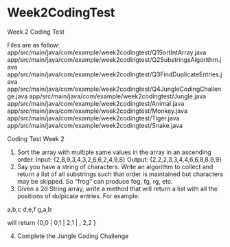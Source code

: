 # Week2CodingTest
Week 2 Coding Test

Files are as follow:
app/src/main/java/com/example/week2codingtest/Q1SortIntArray.java
app/src/main/java/com/example/week2codingtest/Q2SubstringsAlgorithm.java
app/src/main/java/com/example/week2codingtest/Q3FindDuplicateEntries.java
app/src/main/java/com/example/week2codingtest/Q4JungleCodingChallenge.java
app/src/main/java/com/example/week2codingtest/Jungle.java
app/src/main/java/com/example/week2codingtest/Animal.java
app/src/main/java/com/example/week2codingtest/Monkey.java
app/src/main/java/com/example/week2codingtest/Tiger.java
app/src/main/java/com/example/week2codingtest/Snake.java


Coding Test Week 2

1. Sort the array with multiple same values in the array in an ascending order. 
Input: {2,8,9,3,4,3,2,6,6,2,4,9,8}
Output: {2,2,2,3,3,4,4,6,6,8,8,9,9}
2. Say you have a string of characters. Write an algorithm to collect and return a list of all substrings such that order is maintained but characters may be skipped. So “frog” can produce fog, fg, rg, etc.
3. Given a 2d String array, write a method that will return a list with all the positions of
 dulpicate entries.   For example:

a,b,c
d,e,f
g,a,b

will return {0,0 | 0,1 | 2,1 | , 2,2 }

4. Complete the Jungle Coding Challenge
